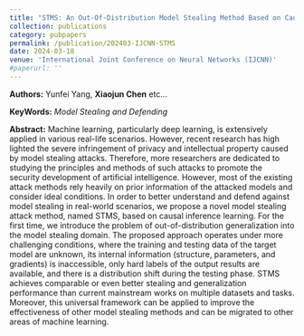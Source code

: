 ```yaml
---
title: "STMS: An Out-Of-Distribution Model Stealing Method Based on Causality (ACCEPTED)"
collection: publications
category: pubpapers
permalink: /publication/202403-IJCNN-STMS
date: 2024-03-18
venue: 'International Joint Conference on Neural Networks (IJCNN)'
#paperurl: ''
---
```

**Authors:** Yunfei Yang, **Xiaojun Chen** etc...

**KeyWords:** *Model Stealing and Defending*

**Abstract:** Machine learning, particularly deep learning, is extensively
applied in various real-life scenarios. However, recent research has high lighted the severe infringement of privacy and intellectual property caused by model stealing attacks. Therefore, more researchers are dedicated to studying the principles and methods of such attacks to promote the security development of artificial intelligence. However, most of the existing attack methods rely heavily on prior information of the attacked models and consider ideal conditions. In order to better understand and defend against model stealing in real-world scenarios, we propose a novel model stealing attack method, named STMS, based on causal inference learning. For the first time, we introduce the problem of out-of-distribution generalization into the model stealing domain. The proposed approach operates under more challenging conditions, where the training and testing data of the target model are unknown, its internal information (structure, parameters, and gradients) is inaccessible, only hard labels of the output results are available, and there is a distribution shift during the testing phase. STMS achieves comparable or even better stealing and generalization performance than current mainstream works on multiple datasets and tasks. Moreover, this universal framework can be applied to improve the effectiveness of other model stealing methods and can be migrated to other areas of machine learning.
